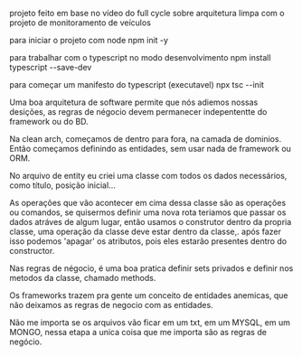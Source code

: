 projeto feito em base no vídeo do full cycle sobre arquitetura limpa com o projeto de monitoramento de veículos


para iniciar o projeto com node
npm init -y

para trabalhar com o typescript no modo desenvolvimento
npm install typescript --save-dev 

para começar um manifesto do typescript (executavel) 
npx tsc --init

Uma boa arquitetura de software permite que nós adiemos nossas desições, as regras de négocio devem permanecer indepententte do framework ou do BD.

Na clean arch, começamos de dentro para fora, na camada de dominios. Então começamos definindo as entidades, sem usar nada de framework ou ORM.

No arquivo de entity eu criei uma classe com todos os dados necessários, como título, posição inicial... 

As operações que vão acontecer em cima dessa classe são as operações ou comandos, se quisermos definir uma nova rota teriamos que passar os dados atráves de algum lugar, então usamos o construtor dentro da propria classe, uma operação da classe deve estar dentro da classe,. após fazer isso podemos 'apagar' os atributos, pois eles estarão presentes dentro do constructor.

Nas regras de négocio, é uma boa pratica definir sets privados e definir nos metodos da classe, chamado methods.

Os frameworks trazem pra gente um conceito de entidades anemicas, que não deixamos as regras de negocio com as entidades.

Não me importa se os arquivos vão ficar em um txt, em um MYSQL, em um MONGO, nessa etapa a unica coisa que me importa são as regras de negócio. 

